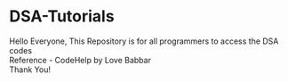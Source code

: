 # DSA-Tutorials
Hello Everyone,
This Repository is for all programmers to access the DSA codes
<br>
Reference - CodeHelp by Love Babbar
<br>
Thank You!
